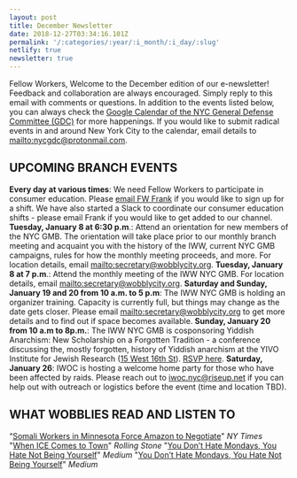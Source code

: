 ```yaml
---
layout: post
title: December Newsletter
date: 2018-12-27T03:34:16.101Z
permalink: '/:categories/:year/:i_month/:i_day/:slug'
netlify: true
newsletter: true
---
```

Fellow Workers,
Welcome  to the December edition of our e-newsletter! Feedback and collaboration  are always encouraged. Simply reply to this email with comments or questions.
In addition to the events listed below, you can always check the [Google Calendar of the NYC General Defense Committee (GDC)](https://calendar.google.com/calendar/embed?src=nycgdc%40protonmail.com&ctz=America/New_York) for more happenings. If you would like to submit radical events in and around New York City to the calendar, email details to <mailto:nycgdc@protonmail.com>.
## UPCOMING BRANCH EVENTS
**Every day at various times**: We need Fellow Workers to participate in consumer education. Please [email FW Frank](<mailto: frankgattie@gmail.com>) if you would like to sign up for a shift. We have also started a Slack to coordinate our consumer education shifts - please email Frank if you would like to get added to our channel.
**Tuesday, January 8 at 6:30 p.m**.: Attend  an orientation for new members of the NYC GMB. The orientation will take place prior to our monthly branch meeting and acquaint you with the  history of the IWW, current NYC GMB campaigns, rules for how the  monthly meeting proceeds, and more. For location details, email <mailto:secretary@wobblycity.org>.
**Tuesday, January 8 at 7 p.m**.: Attend the monthly meeting of the IWW NYC GMB. For location details, email <mailto:secretary@wobblycity.org>.
**Saturday and Sunday, January 19 and 20 from 10 a.m. to 5 p.m**: The IWW NYC GMB is holding an organizer training. Capacity is currently full, but things may change as the date gets closer. Please email <mailto:secretary@wobblycity.org> to get more details and to find out if space becomes available.
**Sunday, January 20 from 10 a.m to 8p.m.**: The IWW NYC GMB is cosponsoring Yiddish Anarchism: New Scholarship on a Forgotten Tradition - a conference discussing the, mostly forgotten, history of Yiddish anarchism at the YIVO Institute for Jewish Research ([15 West 16th St](https://www.google.com/maps/place/15+W+16th+St,+New+York,+NY+10011/@40.738017,-73.995935,17z/data=!3m1!4b1!4m5!3m4!1s0x89c259a2c0fb1d15:0xf1d622cc4f293053!8m2!3d40.738017!4d-73.9937463)). [RSVP here](https://yivo.org/Anarchism).
**Saturday, January 26**: IWOC is hosting a welcome home party for those who have been affected by raids. Please reach out to iwoc.nyc@riseup.net if you can help out with outreach or logistics before the event (time and location TBD).
## WHAT WOBBLIES READ AND LISTEN TO
“[Somali Workers in Minnesota Force Amazon to Negotiate](https://www.nytimes.com/2018/11/20/technology/amazon-somali-workers-minnesota.html)" _NY Times_
"[When ICE Comes to Town](http://www.rollingstone.com/politics/politics-features/ice-raid-tennessee-769293)" _Rolling Stone_
"[You Don’t Hate Mondays, You Hate Not Being Yourself](https://medium.com/s/story/what-dread-mondays-capitalism-or-something-else-295e55500990)" _Medium_
"[You Don’t Hate Mondays, You Hate Not Being Yourself](https://medium.com/s/story/what-dread-mondays-capitalism-or-something-else-295e55500990)" _Medium_

